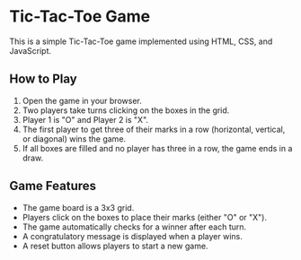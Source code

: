# Tic-Tac-Toe Game

This is a simple Tic-Tac-Toe game implemented using HTML, CSS, and JavaScript.

## How to Play

1. Open the game in your browser.
2. Two players take turns clicking on the boxes in the grid.
3. Player 1 is "O" and Player 2 is "X".
4. The first player to get three of their marks in a row (horizontal, vertical, or diagonal) wins the game.
5. If all boxes are filled and no player has three in a row, the game ends in a draw.

## Game Features

- The game board is a 3x3 grid.
- Players click on the boxes to place their marks (either "O" or "X").
- The game automatically checks for a winner after each turn.
- A congratulatory message is displayed when a player wins.
- A reset button allows players to start a new game.
